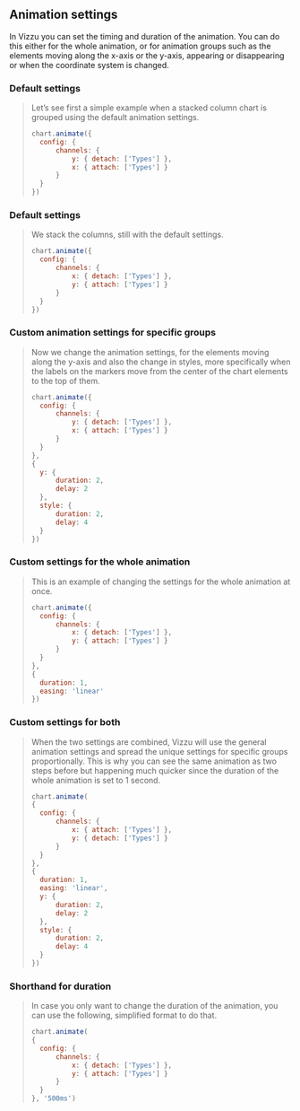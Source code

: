 ## Animation settings

In Vizzu you can set the timing and duration of the animation. You can do this 
either for the whole animation, or for animation groups such as the elements 
moving along the x-axis or the y-axis, appearing or disappearing or when the 
coordinate system is changed.

### Default settings

> Let’s see first a simple example when a stacked column chart is grouped using 
> the default animation settings.
> 
> ```javascript
> chart.animate({
> 	config: {
> 		channels: {
> 			y: { detach: ['Types'] },
> 			x: { attach: ['Types'] }
> 		}
> 	}
> })
> ```

### Default settings

> We stack the columns, still with the default settings.
> 
> ```javascript
> chart.animate({
> 	config: {
> 		channels: {
> 			x: { detach: ['Types'] },
> 			y: { attach: ['Types'] }
> 		}
> 	}
> })
> ```

### Custom animation settings for specific groups

> Now we change the animation settings, for the elements moving along the y-axis 
> and also the change in styles, more specifically when the labels on the markers 
> move from the center of the chart elements to the top of them.
> 
> ```javascript
> chart.animate({
> 	config: {
> 		channels: {
> 			y: { detach: ['Types'] },
> 			x: { attach: ['Types'] }
> 		}
> 	}
> }, 
> {
> 	y: { 
> 		duration: 2, 
> 		delay: 2 
> 	},
> 	style: { 
> 		duration: 2, 
> 		delay: 4 
> 	}
> })
> ```

### Custom settings for the whole animation

> This is an example of changing the settings for the whole animation at once.
> 
> ```javascript
> chart.animate({
> 	config: {
> 		channels: {
> 			x: { detach: ['Types'] },
> 			y: { attach: ['Types'] }
> 		}
> 	}
> }, 
> { 
> 	duration: 1, 
> 	easing: 'linear'
> })
> ```

### Custom settings for both

> When the two settings are combined, Vizzu will use the general animation 
> settings and spread the unique settings for specific groups proportionally. 
> This is why you can see the same animation as two steps before but happening 
> much quicker since the duration of the whole animation is set to 1 second. 
> 
> ```javascript
> chart.animate(
> {
> 	config: {
> 		channels: {
> 			x: { attach: ['Types'] },
> 			y: { detach: ['Types'] }
> 		}
> 	}
> },
> {
> 	duration: 1, 
> 	easing: 'linear',
> 	y: { 
> 		duration: 2, 
> 		delay: 2 
> 	},
> 	style: { 
> 		duration: 2, 
> 		delay: 4 
> 	}
> })
> ```

### Shorthand for duration

> In case you only want to change the duration of the animation, you can use 
> the following, simplified format to do that. 
> 
> ```javascript
> chart.animate(
> {
> 	config: {
> 		channels: {
> 			x: { detach: ['Types'] },
> 			y: { attach: ['Types'] }
> 		}
> 	}
> }, '500ms')
> ```